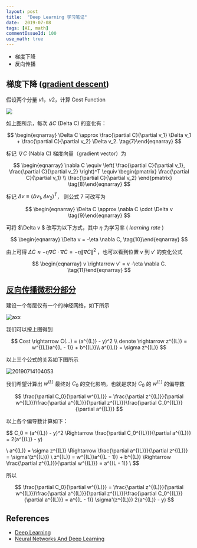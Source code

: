 ```yaml
---
layout: post
title:  "Deep Learning 学习笔记"
date:  2019-07-08
tags: [AI, math]
commentIssueId: 100
use_math: true
---
```




* 梯度下降
* 反向传播



## 梯度下降 ([gradient descent](http://neuralnetworksanddeeplearning.com/chap1.html#learning_with_gradient_descent))

假设两个分量 $v1$，$v2$，计算 Cost Function

![](http://neuralnetworksanddeeplearning.com/images/valley.png)



如上图所示，每次  $\Delta C$ (Delta C) 的变化有：


$$
\begin{eqnarray} 
  \Delta C \approx \frac{\partial C}{\partial v_1} \Delta v_1 +
  \frac{\partial C}{\partial v_2} \Delta v_2.
\tag{7}\end{eqnarray}
$$


标记 $\nabla C$ (Nabla C) 梯度向量（gradient vector）为


$$
\begin{eqnarray} 
  \nabla C \equiv \left( \frac{\partial C}{\partial v_1}, 
  \frac{\partial C}{\partial v_2} \right)^T
  \equiv 
  \begin{pmatrix}
 	\frac{\partial C}{\partial v_1} \\
  \frac{\partial C}{\partial v_2}
  \end{pmatrix}
\tag{8}\end{eqnarray}
$$


标记  $\Delta v \equiv (\Delta v_1, \Delta v_2)^T$， 则公式 7 可改写为


$$
\begin{eqnarray} 
  \Delta C \approx \nabla C \cdot \Delta v 
\tag{9}\end{eqnarray}
$$




可将 $\Delta v $ 改写为以下方式，其中 $\eta$ 为学习率 (  *learning rate* )


$$
\begin{eqnarray} 
  \Delta v = -\eta \nabla C,
\tag{10}\end{eqnarray}
$$


由上可得 $\Delta C \approx -\eta \nabla C \cdot \nabla C = -\eta \|\nabla C\|^2$ ，也可以看到位置  $v$ 到 $v'$ 的变化公式


$$
\begin{eqnarray}
  v \rightarrow v' = v -\eta \nabla C.
\tag{11}\end{eqnarray}
$$




## [反向传播微积分部分](https://www.bilibili.com/video/av16577449?p=2)

建设一个每层仅有一个的神经网络，如下所示

![axx](https://user-images.githubusercontent.com/7157346/61178590-89a68000-a622-11e9-8471-749a997dd0df.jpg)



我们可以按上图得到


$$
Cost \rightarrow C(...) = (a^{(L)} - y)^2 \\
denote \rightarrow z^{(L)} = w^{(L)}a^{(L - 1)} + b^{(L)}\\
a^{(L)} = \sigma z^{(L)}
$$




以上三个公式的关系如下图所示



![20190714104053](https://user-images.githubusercontent.com/7157346/61178661-e0608980-a623-11e9-9447-5620c8394be3.jpg)



我们希望计算出 $w^{(L)}$ 最终对 $C_0$ 的变化影响，也就是求对 $C_0$  的 $w^{(L)}$ 的偏导数


$$
\frac{\partial C_0}{\partial w^{(L)}} = \frac{\partial z^{(L)}}{\partial w^{(L)}}\frac{\partial a^{(L)}}{\partial z^{(L)}}\frac{\partial C_0^{(L)}}{\partial a^{(L)}}
$$


以上各个偏导数计算如下：


$$
C_0 = (a^{(L)} - y)^2 \Rightarrow 
\frac{\partial C_0^{(L)}}{\partial a^{(L)}} = 2(a^{(L)} - y)

\\
a^{(L)} = \sigma z^{(L)} \Rightarrow 
\frac{\partial a^{(L)}}{\partial z^{(L)}} = \sigma'(z^{(L)})
\\
z^{(L)} = w^{(L)}a^{(L - 1)} + b^{(L)} \Rightarrow 
\frac{\partial z^{(L)}}{\partial w^{(L)}} = a^{(L - 1)}
\\
$$

所以


$$
\frac{\partial C_0}{\partial w^{(L)}} 
= \frac{\partial z^{(L)}}{\partial w^{(L)}}\frac{\partial a^{(L)}}{\partial z^{(L)}}\frac{\partial C_0^{(L)}}{\partial a^{(L)}} 
= a^{(L - 1)} \sigma'(z^{(L)}) 2(a^{(L)} - y)
$$





## References

- [Deep Learning](https://space.bilibili.com/88461692/channel/detail?cid=26587)
- [Neural Networks And Deep Learning](http://neuralnetworksanddeeplearning.com)

